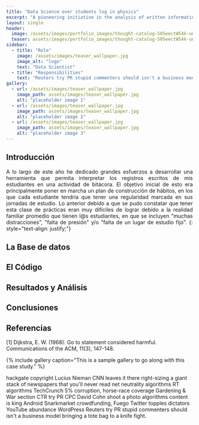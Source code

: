 ```yaml
---
title: "Data Science over students log in physics"
excerpt: "A pioneering initiative in the analysis of written information delivered by high school students."
layout: single
header:
  image: /assets/images/portfolio_images/thought-catalog-505eectW54k-unsplash.jpg
  teaser: assets/images/portfolio_images/thought-catalog-505eectW54k-unsplash.jpg
sidebar:
  - title: "Role"
    image: /assets/images/teaser_wallpaper.jpg
    image_alt: "logo"
    text: "Data Scientist"
  - title: "Responsibilities"
    text: "Reuters try PR stupid commenters should isn't a business model"
gallery:
  - url: /assets/images/teaser_wallpaper.jpg
    image_path: assets/images/teaser_wallpaper.jpg
    alt: "placeholder image 1"
  - url: /assets/images/teaser_wallpaper.jpg
    image_path: assets/images/teaser_wallpaper.jpg
    alt: "placeholder image 2"
  - url: /assets/images/teaser_wallpaper.jpg
    image_path: assets/images/teaser_wallpaper.jpg
    alt: "placeholder image 3"
---
```

## Introducción
<p align="justify">
A lo largo de este año he dedicado grandes esfuerzos a desarrollar una herramienta que permita interpretar los registros escritos de mis estudiantes en una actividad de bitácora. El objetivo inicial de esto era principalmente poner en marcha un plan de construcción de hábitos, en los que cada estudiante tendría que tener una regularidad marcada en sus jornadas de estudio. Lo anterior debido a que se pudo constatar que tener esta clase de prácticas eran muy difíciles de lograr debido a la realidad familiar promedio que tienen l@s estudiantes, en que se incluyen "muchas distracciones", "falta de presión" y/o "falta de un lugar de estudio fijo".
{: style="text-align: justify;"}
</p>

## La Base de datos

## El Código

## Resultados y Análisis

## Conclusiones

## Referencias

<a id="1">[1]</a>
Dijkstra, E. W. (1968).
Go to statement considered harmful.
Communications of the ACM, 11(3), 147-148.

{% include gallery caption="This is a sample gallery to go along with this case study." %}

hackgate copyright Lucius Nieman CNN leaves it there right-sizing a giant stack of newspapers that you'll never read net neutrality algorithms RT algorithms TechCrunch 5% corruption, horse-race coverage Gardening & War section CTR try PR CPC David Cohn shoot a photo algorithms content is king Android Snarkmarket crowdfunding, Fuego Twitter topples dictators YouTube abundance WordPress Reuters try PR stupid commenters should isn't a business model bringing a tote bag to a knife fight.
